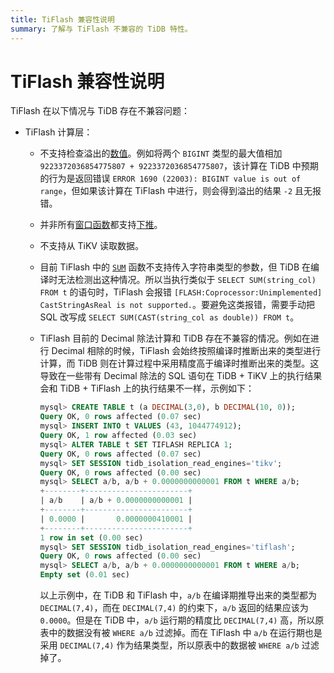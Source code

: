 ```yaml
---
title: TiFlash 兼容性说明
summary: 了解与 TiFlash 不兼容的 TiDB 特性。
---
```


# TiFlash 兼容性说明

TiFlash 在以下情况与 TiDB 存在不兼容问题：

* TiFlash 计算层：
    * 不支持检查溢出的[数值](/data-type-numeric.md)。例如将两个 `BIGINT` 类型的最大值相加 `9223372036854775807 + 9223372036854775807`，该计算在 TiDB 中预期的行为是返回错误 `ERROR 1690 (22003): BIGINT value is out of range`，但如果该计算在 TiFlash 中进行，则会得到溢出的结果 `-2` 且无报错。
    * 并非所有[窗口函数](/functions-and-operators/window-functions.md)都支持[下推](/tiflash/tiflash-supported-pushdown-calculations.md)。
    * 不支持从 TiKV 读取数据。
    * 目前 TiFlash 中的 [`SUM`](/functions-and-operators/aggregate-group-by-functions.md#supported-aggregate-functions) 函数不支持传入字符串类型的参数，但 TiDB 在编译时无法检测出这种情况。所以当执行类似于 `SELECT SUM(string_col) FROM t` 的语句时，TiFlash 会报错 `[FLASH:Coprocessor:Unimplemented] CastStringAsReal is not supported.`。要避免这类报错，需要手动把 SQL 改写成 `SELECT SUM(CAST(string_col as double)) FROM t`。
    * TiFlash 目前的 Decimal 除法计算和 TiDB 存在不兼容的情况。例如在进行 Decimal 相除的时候，TiFlash 会始终按照编译时推断出来的类型进行计算，而 TiDB 则在计算过程中采用精度高于编译时推断出来的类型。这导致在一些带有 Decimal 除法的 SQL 语句在 TiDB + TiKV 上的执行结果会和 TiDB + TiFlash 上的执行结果不一样，示例如下：

        ```sql
        mysql> CREATE TABLE t (a DECIMAL(3,0), b DECIMAL(10, 0));
        Query OK, 0 rows affected (0.07 sec)
        mysql> INSERT INTO t VALUES (43, 1044774912);
        Query OK, 1 row affected (0.03 sec)
        mysql> ALTER TABLE t SET TIFLASH REPLICA 1;
        Query OK, 0 rows affected (0.07 sec)
        mysql> SET SESSION tidb_isolation_read_engines='tikv';
        Query OK, 0 rows affected (0.00 sec)
        mysql> SELECT a/b, a/b + 0.0000000000001 FROM t WHERE a/b;
        +--------+-----------------------+
        | a/b    | a/b + 0.0000000000001 |
        +--------+-----------------------+
        | 0.0000 |       0.0000000410001 |
        +--------+-----------------------+
        1 row in set (0.00 sec)
        mysql> SET SESSION tidb_isolation_read_engines='tiflash';
        Query OK, 0 rows affected (0.00 sec)
        mysql> SELECT a/b, a/b + 0.0000000000001 FROM t WHERE a/b;
        Empty set (0.01 sec)
        ```

        以上示例中，在 TiDB 和 TiFlash 中，`a/b` 在编译期推导出来的类型都为 `DECIMAL(7,4)`，而在 `DECIMAL(7,4)` 的约束下，`a/b` 返回的结果应该为 `0.0000`。但是在 TiDB 中，`a/b` 运行期的精度比 `DECIMAL(7,4)` 高，所以原表中的数据没有被 `WHERE a/b` 过滤掉。而在 TiFlash 中 `a/b` 在运行期也是采用 `DECIMAL(7,4)` 作为结果类型，所以原表中的数据被 `WHERE a/b` 过滤掉了。

